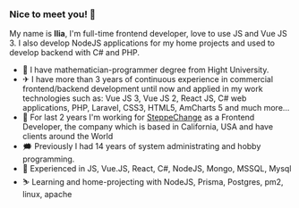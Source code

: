 ### Nice to meet you! 👋

My name is **Ilia**, I'm full-time frontend developer, love to use JS and Vue JS 3.
I also develop NodeJS applications for my home projects and used to develop backend with C# and PHP. 

- 🗽 I have mathematician-programmer degree from Hight University.
- ✈ I have more than 3 years of continuous experience in commercial frontend/backend development until now and applied in my work technologies such as:
  Vue JS 3, Vue JS 2, React JS, C# web applications, PHP, Laravel, CSS3, HTML5, AmCharts 5 and much more...
- 🔭 For last 2 years I'm working for [SteppeChange](https://steppechange.com/) as a Frontend Developer, the company which is based in California, USA and have clients around the World
- 🗯 Previously I had 14 years of system administrating and hobby programming.
- 🚀 Experienced in JS, Vue.JS, React, C#, NodeJS, Mongo, MSSQL, Mysql
- ⛷ Learning and home-projecting with NodeJS, Prisma, Postgres, pm2, linux, apache

